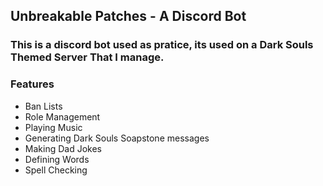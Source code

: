 ## Unbreakable Patches - A Discord Bot

### This is a discord bot used as pratice, its used on a Dark Souls Themed Server That I manage.

### Features
* Ban Lists
* Role Management
* Playing Music 
* Generating Dark Souls Soapstone messages
* Making Dad Jokes
* Defining Words
* Spell Checking
